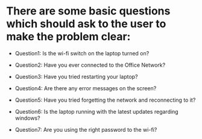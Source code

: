 # There are some basic questions which should ask to the user to make the problem clear:

* Question1: Is the wi-fi switch on the laptop turned on?

* Question2: Have you ever connected to the Office Network? 

* Question3: Have you tried restarting your laptop?

* Question4: Are there any error messages on the screen?

* Question5: Have you tried forgetting the network and reconnecting to it?

* Question6: Is the laptop running with the latest updates regarding windows?

* Question7: Are you using the right password to the wi-fi?
